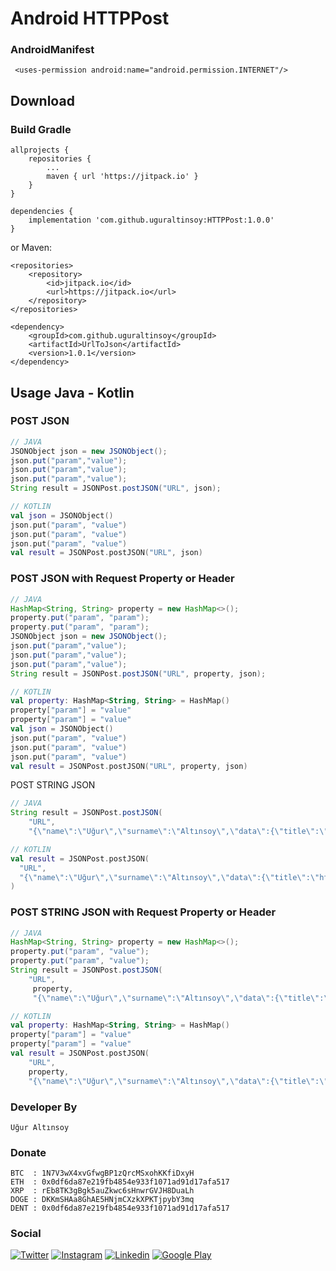 # Android HTTPPost

### AndroidManifest
```
 <uses-permission android:name="android.permission.INTERNET"/>
```

## Download
### Build Gradle
```
allprojects {
	repositories {
		...
		maven { url 'https://jitpack.io' }
	}
}
```
```
dependencies {
	implementation 'com.github.uguraltinsoy:HTTPPost:1.0.0'
}
```
or Maven:
```
<repositories>
	<repository>
	    <id>jitpack.io</id>
	    <url>https://jitpack.io</url>
	</repository>
</repositories>
```
```
<dependency>
	<groupId>com.github.uguraltinsoy</groupId>
	<artifactId>UrlToJson</artifactId>
	<version>1.0.1</version>
</dependency>
```

## Usage Java - Kotlin

### POST JSON
```Java
// JAVA
JSONObject json = new JSONObject();  
json.put("param","value");  
json.put("param","value");  
json.put("param","value");  
String result = JSONPost.postJSON("URL", json);
```
```Kotlin
// KOTLIN
val json = JSONObject()  
json.put("param", "value")  
json.put("param", "value")  
json.put("param", "value")  
val result = JSONPost.postJSON("URL", json)
```

### POST JSON with Request Property or Header
```Java
// JAVA
HashMap<String, String> property = new HashMap<>();
property.put("param", "param");
property.put("param", "param");
JSONObject json = new JSONObject();  
json.put("param","value");  
json.put("param","value");  
json.put("param","value");  
String result = JSONPost.postJSON("URL", property, json);
```
```Kotlin
// KOTLIN
val property: HashMap<String, String> = HashMap()  
property["param"] = "value" 
property["param"] = "value" 
val json = JSONObject()  
json.put("param", "value")  
json.put("param", "value")  
json.put("param", "value")  
val result = JSONPost.postJSON("URL", property, json)
```
POST STRING JSON
```Java
// JAVA
String result = JSONPost.postJSON(
	"URL", 
	"{\"name\":\"Uğur\",\"surname\":\"Altınsoy\",\"data\":{\"title\":\"http post\",\"author\":\"Uğur ALtınsoy\"}}");
```
```Kotlin
// KOTLIN
val result = JSONPost.postJSON(  
  "URL",  
  "{\"name\":\"Uğur\",\"surname\":\"Altınsoy\",\"data\":{\"title\":\"http post\",\"author\":\"Uğur ALtınsoy\"}}"  
)
```

### POST STRING JSON with Request Property or Header
```Java
// JAVA
HashMap<String, String> property = new HashMap<>();
property.put("param", "value");
property.put("param", "value");
String result = JSONPost.postJSON(
	"URL",
	 property,
	 "{\"name\":\"Uğur\",\"surname\":\"Altınsoy\",\"data\":{\"title\":\"http post\",\"author\":\"Uğur ALtınsoy\"}}");
```
```Kotlin
// KOTLIN
val property: HashMap<String, String> = HashMap()  
property["param"] = "value"  
property["param"] = "value"   
val result = JSONPost.postJSON(
	"URL", 
	property, 
	"{\"name\":\"Uğur\",\"surname\":\"Altınsoy\",\"data\":{\"title\":\"http post\",\"author\":\"Uğur ALtınsoy\"}}")
```
### Developer By
```
Uğur Altınsoy
```

### Donate
```
BTC  : 1N7V3wX4xvGfwgBP1zQrcMSxohKKfiDxyH
ETH  : 0x0df6da87e219fb4854e933f1071ad91d17afa517
XRP  : rEb8TK3gBgk5auZkwc6sHnwrGVJH8DuaLh
DOGE : DKKmSHAa8GhAE5HNjmCXzkXPKTjpybY3mq
DENT : 0x0df6da87e219fb4854e933f1071ad91d17afa517
```

### Social
[![Twitter](https://img.shields.io/badge/twitter-%231DA1F2.svg?&style=for-the-badge&logo=twitter&logoColor=white)](https://twitter.com/uguraltnsy)
[![Instagram](https://img.shields.io/badge/instagram-%23E4405F.svg?&style=for-the-badge&logo=instagram&logoColor=white)](https://www.instagram.com/ugur.altnsy)
[![Linkedin](https://img.shields.io/badge/linkedin-%230077B5.svg?&style=for-the-badge&logo=linkedin&logoColor=white)](https://www.linkedin.com/in/uğur-altınsoy/)
[![Google Play](https://img.shields.io/badge/Google%20Play-414141?logo=google-play&logoColor=white&style=for-the-badge)](https://play.google.com/store/apps/developer?id=DeepLab&hl=tr)
